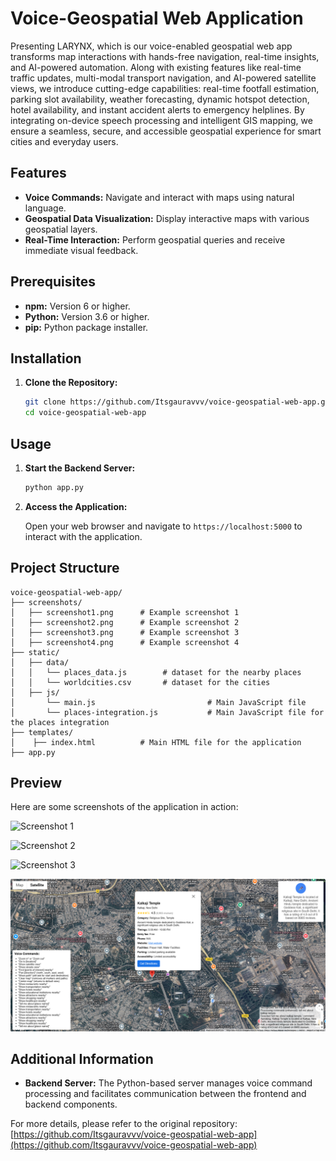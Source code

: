 # Voice-Geospatial Web Application

Presenting LARYNX, which is our voice-enabled geospatial web app transforms map interactions with hands-free navigation, real-time insights, and AI-powered automation. Along with existing features like real-time traffic updates, multi-modal transport navigation, and AI-powered satellite views, we introduce cutting-edge capabilities: real-time footfall estimation, parking slot availability, weather forecasting, dynamic hotspot detection, hotel availability, and instant accident alerts to emergency helplines. By integrating on-device speech processing and intelligent GIS mapping, we ensure a seamless, secure, and accessible geospatial experience for smart cities and everyday users.

## Features

- **Voice Commands:** Navigate and interact with maps using natural language.
- **Geospatial Data Visualization:** Display interactive maps with various geospatial layers.
- **Real-Time Interaction:** Perform geospatial queries and receive immediate visual feedback.

## Prerequisites
- **npm:** Version 6 or higher.
- **Python:** Version 3.6 or higher.
- **pip:** Python package installer.

## Installation

1. **Clone the Repository:**

   ```bash
   git clone https://github.com/Itsgauravvv/voice-geospatial-web-app.git
   cd voice-geospatial-web-app
   ```

## Usage

1. **Start the Backend Server:**

   ```bash
   python app.py
   ```

2. **Access the Application:**

   Open your web browser and navigate to `https://localhost:5000` to interact with the application.

## Project Structure

```
voice-geospatial-web-app/
├── screenshots/
│   ├── screenshot1.png      # Example screenshot 1
│   ├── screenshot2.png      # Example screenshot 2
│   ├── screenshot3.png      # Example screenshot 3
│   ├── screenshot4.png      # Example screenshot 4
├── static/
│   ├── data/
│   │   └── places_data.js        # dataset for the nearby places
│   │   └── worldcities.csv       # dataset for the cities
│   ├── js/
│       └── main.js                         # Main JavaScript file 
│       └── places-integration.js           # Main JavaScript file for the places integration
├── templates/
│    ├── index.html          # Main HTML file for the application
├── app.py
```

## Preview

Here are some screenshots of the application in action:

![Screenshot 1](hack_for_impact/screenshots/screenshot1.png)

![Screenshot 2](hack_for_impact/screenshots/screenshot2.png)

![Screenshot 3](hack_for_impact/screenshots/screenshot3.png)

![Screenshot 4](hack_for_impact/screenshots/screenshot4.png)


## Additional Information
- **Backend Server:** The Python-based server manages voice command processing and facilitates communication between the frontend and backend components.

For more details, please refer to the original repository: [https://github.com/Itsgauravvv/voice-geospatial-web-app](https://github.com/Itsgauravvv/voice-geospatial-web-app)
